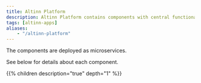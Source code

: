 ```yaml
---
title: Altinn Platform
description: Altinn Platform contains components with central functionality that can be used by apps. Currently, this is storage, authentication, authorization, profile, register, receipt, pdf and events.
tags: [altinn-apps]
aliases:
    - "/altinn-platform"
---
```


The components are deployed as microservices.

See below for details about each component.

{{% children description="true" depth="1" %}}
